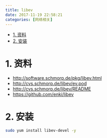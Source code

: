 ```yaml
---
title: libev
date: 2017-11-19 22:58:21
categories: [网络相关]
---
```


<!-- TOC -->

- [1. 资料](#1-资料)
- [2. 安装](#2-安装)

<!-- /TOC -->


<a id="markdown-1-资料" name="1-资料"></a>
# 1. 资料
* http://software.schmorp.de/pkg/libev.html
* http://cvs.schmorp.de/libev/ev.pod
* http://cvs.schmorp.de/libev/README
* https://github.com/enki/libev

<a id="markdown-2-安装" name="2-安装"></a>
# 2. 安装

```bash
sudo yum install libev-devel -y
```
